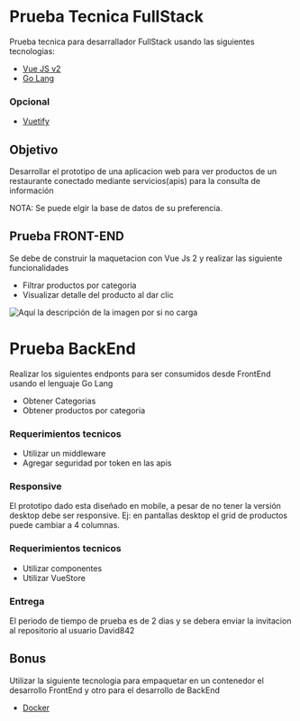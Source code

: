 # Prueba Tecnica FullStack
Prueba tecnica para desarrallador FullStack usando las siguientes tecnologias:

- [Vue JS v2](https://v2.vuejs.org/v2/guide/installation.html)
- [Go Lang](https://go.dev)
### Opcional
- [Vuetify](https://vuetifyjs.com/en/getting-started/installation/)

## Objetivo
Desarrollar el prototipo de una aplicacion web para ver productos de un restaurante conectado mediante servicios(apis) para la consulta de información

NOTA: Se puede elgir la base de datos de su preferencia.

## Prueba FRONT-END
Se debe de construir la maquetacion con Vue Js 2 y realizar las siguiente funcionalidades

- Filtrar productos por categoria
- Visualizar detalle del producto al dar clic

![Aquí la descripción de la imagen por si no carga](https://github.com/DesarrolloEKS/PruebaTecnicaFullStackVue-GO/blob/main/Restaurant%20App.jpg)

# Prueba BackEnd

Realizar los siguientes endponts para ser consumidos desde FrontEnd usando el lenguaje Go Lang
- Obtener Categorias
- Obtener productos por categoria

### Requerimientos tecnicos
- Utilizar un middleware
- Agregar seguridad por token en las apis


### Responsive
El prototipo dado esta diseñado en mobile, a pesar de no tener la versión desktop debe ser responsive. Ej: en pantallas desktop el grid de productos puede cambiar a 4 columnas.

### Requerimientos tecnicos
- Utilizar componentes
- Utilizar VueStore

### Entrega
El periodo de tiempo de prueba es de 2 dias y se debera enviar la invitacion al repositorio al usuario David842

## Bonus
Utilizar la siguiente tecnologia para empaquetar en un contenedor el desarrollo FrontEnd y otro para el desarrollo de BackEnd
- [Docker](https://www.docker.com)
